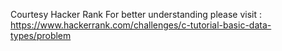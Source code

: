 Courtesy Hacker Rank
For better understanding please visit : https://www.hackerrank.com/challenges/c-tutorial-basic-data-types/problem

